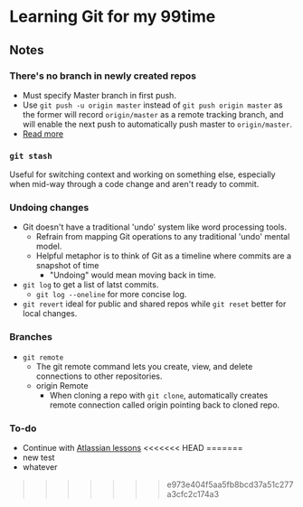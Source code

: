 # Learning Git for my 99time 

## Notes 

### There's no branch in newly created repos 

- Must specify Master branch in first push. 
- Use `git push -u origin master` instead of `git push origin master` as the former will record `origin/master` as a remote tracking branch, and will enable the next push to automatically push master to `origin/master`.
- [Read more](https://stackoverflow.com/questions/17096311/why-do-i-need-to-explicitly-push-a-new-branch/17096880#170968800)

### `git stash`
Useful for switching context and working on something else, especially when mid-way through  a code change and aren't ready to commit. 

### Undoing changes 
- Git doesn't have a traditional 'undo' system like word processing tools.
    - Refrain from mapping Git operations to any traditional 'undo' mental model.
    - Helpful metaphor is to think of Git as a timeline where commits are a snapshot of time 
        - "Undoing" would mean moving back in time. 
- `git log` to get a list of latst commits. 
    - `git log --oneline` for more concise log.
- `git revert` ideal for public and shared repos while `git reset` better for local changes.


### Branches 
- `git remote` 
    - The git remote command lets you create, view, and delete connections to other repositories.  
    - origin Remote 
        - When cloning a repo with `git clone`, automatically creates remote connection called origin pointing back to cloned repo. 


### To-do 
- Continue with [Atlassian lessons](https://www.atlassian.com/git/tutorials)
<<<<<<< HEAD
=======
- new test 
- whatever


>>>>>>> e973e404f5aa5fb8bcd37a51c277a3cfc2c174a3
